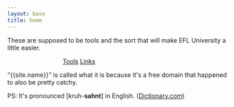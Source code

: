 ```yaml
---
layout: base
title: home
---
```


<article>
<p>These are supposed to be tools and the sort that will
make EFL University a little easier.</p>

<nav style="width:50%;margin:auto;">
        <a href="/tools" role="button">Tools</a>
        <a href="/links" role="button">Links</a>
</nav>
</article>

<aside>
<p><q>{{site.name}}</q> is called what it is
because it's a free domain that happened
to also be pretty catchy.</p>

PS: It's pronounced [kruh-**sahnt**] in English. ([Dictionary.com](https://www.dictionary.com/browse/croissant))
</aside>
